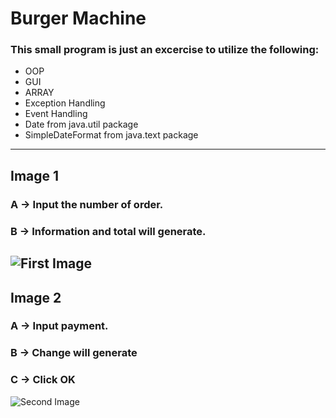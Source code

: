 # Burger Machine

### This small program is just an excercise to utilize the following:

* OOP
* GUI
* ARRAY
* Exception Handling
* Event Handling
* Date from java.util package
* SimpleDateFormat from java.text package
---
## Image 1
### A -> Input the number of order.
### B -> Information and total will generate.
![First Image](https://github.com/Coder3lite/BurgerMachine/blob/master/Images/image001.png)
---
## Image 2
### A -> Input payment.
### B -> Change will generate
### C -> Click OK
![Second Image](https://github.com/Coder3lite/BurgerMachine/blob/master/Images/image002.png)
